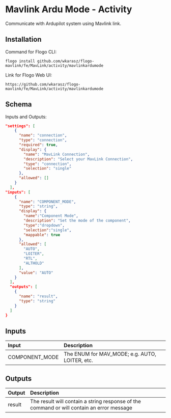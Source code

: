 # 	Mavlink Ardu Mode - Activity

Communicate with Ardupilot system using Mavlink link.

## Installation
Command for Flogo CLI:
```console
flogo install github.com/wkarasz/flogo-mavlink/fe/MavLink/activity/mavlinkardumode
```

Link for Flogo Web UI:
```console
https://github.com/wkarasz/flogo-mavlink/fe/MavLink/activity/mavlinkardumode
```

## Schema
Inputs and Outputs:
```json
"settings": [
    {
      "name": "connection",
      "type": "connection",
      "required": true,
      "display": {
        "name": "MavLink Connection",
        "description": "Select your MavLink Connection",
        "type": "connection",
        "selection": "single"
      },
      "allowed": []
    }
  ],
"inputs": [
    {
      "name": "COMPONENT_MODE",
      "type": "string",
      "display": {
        "name":"Component Mode",
        "description": "Set the mode of the component",
        "type":"dropdown",
        "selection":"single",
        "mappable": true
      },
      "allowed": [
        "AUTO",
        "LOITER",
        "RTL",
        "ALTHOLD"
      ],
      "value": "AUTO"
    }
  ],
  "outputs": [
    {
      "name": "result",
      "type": "string"
    }
  ]
}
```
## Inputs
| Input            | Description    |
|:-----------------|:---------------|
| COMPONENT_MODE       | The ENUM for MAV_MODE; e.g. AUTO, LOITER, etc. |

## Outputs
| Output           | Description    |
|:-----------------|:---------------|
| result           | The result will contain a string response of the command or will contain an error message |
